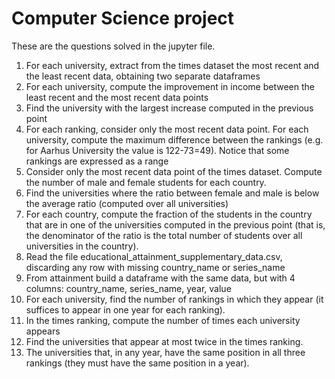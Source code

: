 # Computer Science project

These are the questions solved in the jupyter file.

1. For each university, extract from the times dataset the most recent and the least recent data, obtaining two separate dataframes
2. For each university, compute the improvement in income between the least recent and the most recent data points
3. Find the university with the largest increase computed in the previous point
4. For each ranking, consider only the most recent data point. For each university, compute the maximum difference between the rankings (e.g. for Aarhus University the value is 122-73=49). Notice that some rankings are expressed as a range
5. Consider only the most recent data point of the times dataset. Compute the number of male and female students for each country.
6. Find the universities where the ratio between female and male is below the average ratio (computed over all universities)
7. For each country, compute the fraction of the students in the country that are in one of the universities computed in the previous point (that is, the denominator of the ratio is the total number of students over all universities in the country).
8. Read the file educational_attainment_supplementary_data.csv, discarding any row with missing country_name or series_name
9. From attainment build a dataframe with the same data, but with 4 columns: country_name, series_name, year, value
10. For each university, find the number of rankings in which they appear (it suffices to appear in one year for each ranking).
11. In the times ranking, compute the number of times each university appears
12. Find the universities that appear at most twice in the times ranking.
13. The universities that, in any year, have the same position in all three rankings (they must have the same position in a year).
